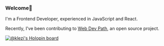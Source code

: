 ### Welcome👋
 I'm a Frontend Developer, experienced in JavaScript and React.
 
 Recently, I've been contributing to <a href="https://github.com/Web-Dev-Path">Web Dev Path</a>, an open source project.
 

[![@klezi's Holopin board](https://holopin.io/api/user/board?user=klezi)](https://holopin.io/@klezi)
